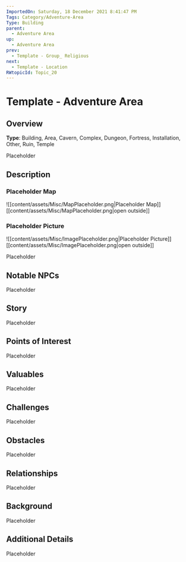 ```yaml
---
ImportedOn: Saturday, 18 December 2021 8:41:47 PM
Tags: Category/Adventure-Area
Type: Building
parent:
  - Adventure Area
up:
  - Adventure Area
prev:
  - Template - Group_ Religious
next:
  - Template - Location
RWtopicId: Topic_20
---
```

# Template - Adventure Area
## Overview
**Type**: Building, Area, Cavern, Complex, Dungeon, Fortress, Installation, Other, Ruin, Temple

Placeholder

## Description
### Placeholder Map
![[content/assets/Misc/MapPlaceholder.png|Placeholder Map]]
[[content/assets/Misc/MapPlaceholder.png|open outside]]

### Placeholder Picture
![[content/assets/Misc/ImagePlaceholder.png|Placeholder Picture]]
[[content/assets/Misc/ImagePlaceholder.png|open outside]]

Placeholder

## Notable NPCs
Placeholder

## Story
Placeholder

## Points of Interest
Placeholder

## Valuables
Placeholder

## Challenges
Placeholder

## Obstacles
Placeholder

## Relationships
Placeholder

## Background
Placeholder

## Additional Details
Placeholder

